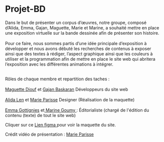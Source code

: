 # Projet-BD
Dans le but de présenter un corpus d’œuvres, notre groupe, composé d’Alida, Emma, Gajan, Maguette, Marie et Marine, a souhaité mettre en place une exposition virtuelle sur la bande dessinée afin de présenter son histoire. <br> <br>
Pour ce faire, nous sommes partis d’une idée principale d’exposition à développer et nous avons débuté les recherches de contenus à exposer ainsi que des textes à rédiger, l’aspect graphique ainsi que les couleurs à utiliser et la programmation afin de mettre en place le site web qui abritera l’exposition avec les différentes animations à intégrer. <br> <br>
 

Rôles de chaque membre et repartition des taches : <br> <br>
<a href="https://www.linkedin.com/in/diouf-maguette-2735ba204/">Maguette Diouf</a> et <a href= "https://www.linkedin.com/in/gajanbaskaran"> Gajan Baskaran</a> Développeurs du site web <br> <br>
<a href="https://fr.linkedin.com/in/len-alida-369819222?original_referer=https%3A%2F%2Fwww.google.fr%2F"> Alida Len</a> et <a href="https://fr.linkedin.com/in/marie-parisse-b61539216"> Marie Parisse</a> Designer (Réalisation de la maquette) <br> <br>
<a href="https://www.linkedin.com/in/emma-g-299a36207"> Emma Gottignies</a>  et<a href="https://www.linkedin.com/in/marine-goumy-93817518b">  Marine Goumy </a>: Éditorialiste (chargé de l'édition du contenu (texte) de tout le site web)

Cliquer sur ce <a href="https://www.figma.com/file/9e3tWToSVl9TX8pH4vxyTO/Moodboard?node-id=505%3A515&t=TMMgLWSmd8tXSzHB-1">  Lien figma </a> pour voir la maquette du site.

Crédit vidéo de présentation :  <a href="https://fr.linkedin.com/in/marie-parisse-b61539216"> Marie Parisse</a> 

